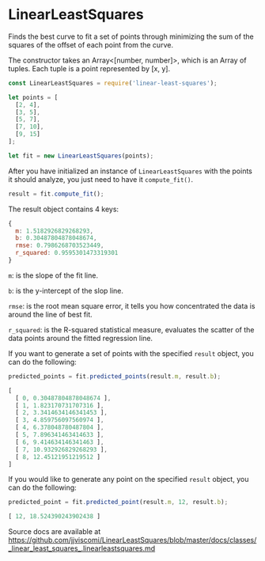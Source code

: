 # LinearLeastSquares
Finds the best curve to fit a set of points through minimizing the sum of the
squares of the offset of each point from the curve.

The constructor takes an Array<[number, number]>, which is an Array of tuples.
Each tuple is a point represented by [x, y].

```javascript
const LinearLeastSquares = require('linear-least-squares');

let points = [
  [2, 4],
  [3, 5],
  [5, 7],
  [7, 10],
  [9, 15]
];

let fit = new LinearLeastSquares(points);
```

After you have initialized an instance of `LinearLeastSquares` with the points
it should analyze, you just need to have it `compute_fit()`.

```javascript
result = fit.compute_fit();
```

The result object contains 4 keys:

```javascript
{
  m: 1.5182926829268293,
  b: 0.30487804878048674,
  rmse: 0.7986268703523449,
  r_squared: 0.9595301473319301
}
```

`m`: is the slope of the fit line.

`b`: is the y-intercept of the slop line.

`rmse`: is the root mean square error, it tells you how concentrated the data
is around the line of best fit.

`r_squared`: is the R-squared statistical measure, evaluates the scatter of the
data points around the fitted regression line.

If you want to generate a set of points with the specified `result` object, you
can do the following:

```javascript
predicted_points = fit.predicted_points(result.m, result.b);

[
  [ 0, 0.30487804878048674 ],
  [ 1, 1.823170731707316 ],
  [ 2, 3.3414634146341453 ],
  [ 3, 4.859756097560974 ],
  [ 4, 6.378048780487804 ],
  [ 5, 7.896341463414633 ],
  [ 6, 9.414634146341463 ],
  [ 7, 10.932926829268293 ],
  [ 8, 12.45121951219512 ]
]
```

If you would like to generate any point on the specified `result` object, you
can do the following:

```javascript
predicted_point = fit.predicted_point(result.m, 12, result.b);

[ 12, 18.524390243902438 ]
```

Source docs are available at https://github.com/jjviscomi/LinearLeastSquares/blob/master/docs/classes/_linear_least_squares_.linearleastsquares.md
